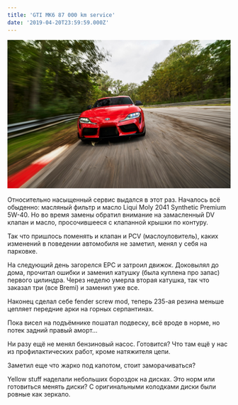 ```yaml
---
title: 'GTI MK6 87 000 km service'
date: '2019-04-20T23:59:59.000Z'
---
```


![Nice one](../../../assets/supra/1.jpg)

Относительно насыщенный сервис выдался в этот раз.
Началось всё обыденно: масляный фильтр и масло Liqui Moly 2041 Synthetic Premium 5W-40.
Но во время замены обратил внимание на замасленный DV клапан и масло, просочившееся с клапанной крышки по контуру.

Так что пришлось поменять и клапан и PCV (маслоуловитель), каких изменений в поведении автомобиля не заметил, менял у себя на парковке.

На следующий день загорелся EPC и затроил движок. Доковылял до дома, прочитал ошибки и заменил катушку (была куплена про запас) первого цилиндра. Через неделю умерла вторая катушка, так что заказал три (все Bremi) и заменил уже все.

Наконец сделал себе fender screw mod, теперь 235-ая резина меньше цепляет передние арки на горных серпантинах.

Пока висел на подъёмнике пошатал подвеску, всё вроде в норме, но потек задний правый аморт…

Ни разу ещё не менял бензиновый насос. Готовится? Что там ещё у нас из профилактических работ, кроме натяжителя цепи.

Заметил еще что жарко под капотом, стоит заморачиваться?

Yellow stuff наделали небольших бороздок на дисках. Это норм или готовиться менять диски? С оригинальными колодками диски были ровные как зеркало.
